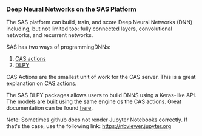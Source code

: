 ### Deep Neural Networks on the SAS Platform

The SAS platform can build, train, and score Deep Neural Networks (DNN) including, but not limited too: fully connected layers, convolutional networks, and recurrent networks.

SAS has two ways of programmingDNNs:
<ol>
<li><a href='https://go.documentation.sas.com/?cdcId=pgmsascdc&cdcVersion=9.4_3.4&docsetId=casdlpg&docsetTarget=cas-deeplearn-TblOfActions.htm&locale=en'>CAS actions</a></li>
<li><a href='https://github.com/sassoftware/python-dlpy'>DLPY</a></li>
</ol>

CAS Actions are the smallest unit of work for the CAS server.  This is a great explanation on <a href='https://developer.sas.com/apis/cas/actions.html'>CAS actions</a>.

The SAS DLPY packages allows users to build DNNS using a Keras-like API.  The models are built using the same engine os the CAS actions.  Great documentation can be found <a href='https://sassoftware.github.io/python-dlpy/'>here</a>.


Note: Sometimes github does not render Jupyter Notebooks correctly.  If that's the case, use the following link: https://nbviewer.jupyter.org

